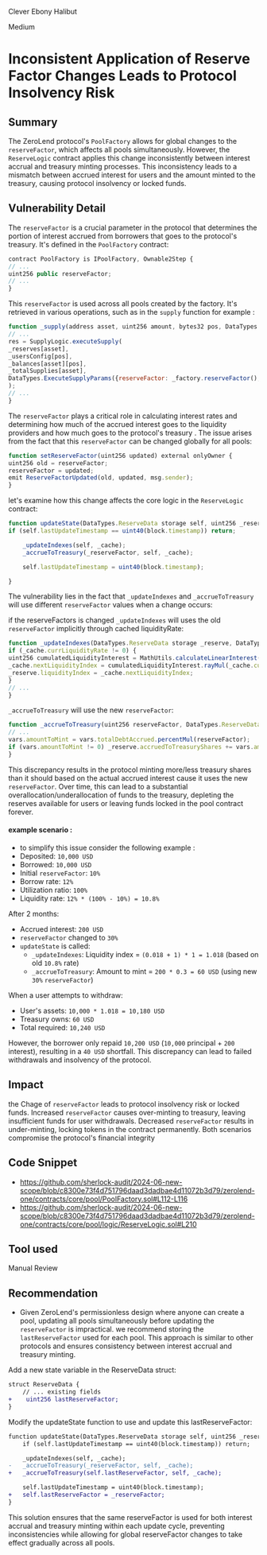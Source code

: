 Clever Ebony Halibut

Medium

# Inconsistent Application of Reserve Factor Changes Leads to Protocol Insolvency Risk

## Summary

The ZeroLend protocol's `PoolFactory` allows for global changes to the `reserveFactor`, which affects all pools simultaneously. However, the `ReserveLogic` contract applies this change inconsistently between interest accrual and treasury minting processes. This inconsistency leads to a mismatch between accrued interest for users and the amount minted to the treasury, causing protocol insolvency or locked funds.

## Vulnerability Detail

The `reserveFactor` is a crucial parameter in the protocol that determines the portion of interest accrued from borrowers that goes to the protocol's treasury. It's defined in the `PoolFactory` contract:

```js
contract PoolFactory is IPoolFactory, Ownable2Step {
// ...
uint256 public reserveFactor;
// ...
}
```

This `reserveFactor` is used across all pools created by the factory. It's retrieved in various operations, such as in the `supply` function for example :

```js
function _supply(address asset, uint256 amount, bytes32 pos, DataTypes.ExtraData memory data) internal nonReentrant(RentrancyKind.LENDING) returns (DataTypes.SharesType memory res) {
// ...
res = SupplyLogic.executeSupply(
_reserves[asset],
_usersConfig[pos],
_balances[asset][pos],
_totalSupplies[asset],
DataTypes.ExecuteSupplyParams({reserveFactor: _factory.reserveFactor(), /_ ... _/})
);
// ...
}
```

The `reserveFactor` plays a critical role in calculating interest rates and determining how much of the accrued interest goes to the liquidity providers and how much goes to the protocol's treasury . The issue arises from the fact that this `reserveFactor` can be changed globally for all pools:

```js
function setReserveFactor(uint256 updated) external onlyOwner {
uint256 old = reserveFactor;
reserveFactor = updated;
emit ReserveFactorUpdated(old, updated, msg.sender);
}
```

 let's examine how this change affects the core logic in the `ReserveLogic` contract:

```js
function updateState(DataTypes.ReserveData storage self, uint256 _reserveFactor, DataTypes.ReserveCache memory _cache) internal {
if (self.lastUpdateTimestamp == uint40(block.timestamp)) return;

    _updateIndexes(self, _cache);
    _accrueToTreasury(_reserveFactor, self, _cache);

    self.lastUpdateTimestamp = uint40(block.timestamp);

}
```

The vulnerability lies in the fact that `_updateIndexes` and `_accrueToTreasury` will use different `reserveFactor` values when a change occurs:

if the reserveFactors is changed `_updateIndexes` will uses the old `reserveFactor` implicitly through cached liquidityRate:

```js
function _updateIndexes(DataTypes.ReserveData storage _reserve, DataTypes.ReserveCache memory _cache) internal {
if (_cache.currLiquidityRate != 0) {
uint256 cumulatedLiquidityInterest = MathUtils.calculateLinearInterest(_cache.currLiquidityRate, _cache.reserveLastUpdateTimestamp);
_cache.nextLiquidityIndex = cumulatedLiquidityInterest.rayMul(_cache.currLiquidityIndex).toUint128();
_reserve.liquidityIndex = _cache.nextLiquidityIndex;
}
// ...
}
```

`_accrueToTreasury` will use the new `reserveFactor`:

```js
function _accrueToTreasury(uint256 reserveFactor, DataTypes.ReserveData storage _reserve, DataTypes.ReserveCache memory _cache) internal {
// ...
vars.amountToMint = vars.totalDebtAccrued.percentMul(reserveFactor);
if (vars.amountToMint != 0) _reserve.accruedToTreasuryShares += vars.amountToMint.rayDiv(_cache.nextLiquidityIndex).toUint128();
}
```

This discrepancy results in the protocol minting more/less treasury shares than it should based on the actual accrued interest cause it uses the new `reserveFactor`. Over time, this can lead to a substantial overallocation/underallocation of funds to the treasury, depleting the reserves available for users or leaving funds locked in the pool contract forever.

#### example scenario :
- to simplify this issue consider the following example : 
- Deposited: `10,000 USD`
- Borrowed: `10,000 USD`
- Initial `reserveFactor`: `10%`
- Borrow rate: `12%`
- Utilization ratio: `100%`
- Liquidity rate: `12% * (100% - 10%) = 10.8%`

After 2 months:

- Accrued interest: `200 USD`
- `reserveFactor` changed to `30%`
- `updateState` is called:
  - `_updateIndexes`: Liquidity index = `(0.018 + 1) * 1 = 1.018` (based on old `10.8%` rate)
  - `_accrueToTreasury`: Amount to mint = `200 * 0.3 = 60 USD` (using new `30%` `reserveFactor`)

When a user attempts to withdraw:

- User's assets: `10,000 * 1.018 = 10,180 USD`
- Treasury owns: `60 USD`
- Total required: `10,240 USD`

However, the borrower only repaid `10,200 USD` (`10,000` principal + `200` interest), resulting in a `40 USD` shortfall. This discrepancy can lead to failed withdrawals and insolvency of the protocol.

## Impact

the Chage of `reserveFactor` leads to protocol insolvency risk or locked funds. Increased `reserveFactor` causes over-minting to treasury, leaving insufficient funds for user withdrawals. Decreased `reserveFactor` results in under-minting, locking tokens in the contract permanently. Both scenarios compromise the protocol's financial integrity

## Code Snippet

- https://github.com/sherlock-audit/2024-06-new-scope/blob/c8300e73f4d751796daad3dadbae4d11072b3d79/zerolend-one/contracts/core/pool/PoolFactory.sol#L112-L116
- https://github.com/sherlock-audit/2024-06-new-scope/blob/c8300e73f4d751796daad3dadbae4d11072b3d79/zerolend-one/contracts/core/pool/logic/ReserveLogic.sol#L210

## Tool used

Manual Review

## Recommendation

- Given ZeroLend's permissionless design where anyone can create a pool, updating all pools simultaneously before updating the `reserveFactor` is impractical. we recommend storing the `lastReserveFactor` used for each pool. This approach is similar to other protocols and ensures consistency between interest accrual and treasury minting.

Add a new state variable in the ReserveData struct:

```diff
struct ReserveData {
    // ... existing fields
+    uint256 lastReserveFactor;
}
```

Modify the updateState function to use and update this lastReserveFactor:

```diff
function updateState(DataTypes.ReserveData storage self, uint256 _reserveFactor, DataTypes.ReserveCache memory _cache) internal {
    if (self.lastUpdateTimestamp == uint40(block.timestamp)) return;

    _updateIndexes(self, _cache);
-   _accrueToTreasury(_reserveFactor, self, _cache);
+   _accrueToTreasury(self.lastReserveFactor, self, _cache);

    self.lastUpdateTimestamp = uint40(block.timestamp);
+   self.lastReserveFactor = _reserveFactor;
}
```

This solution ensures that the same reserveFactor is used for both interest accrual and treasury minting within each update cycle, preventing inconsistencies while allowing for global reserveFactor changes to take effect gradually across all pools.